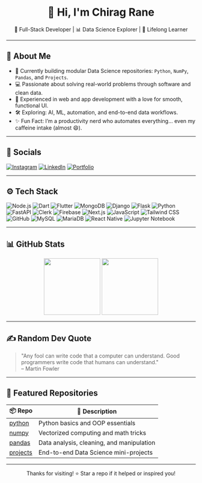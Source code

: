 <h1 align="center">👋 Hi, I'm Chirag Rane</h1>
<p align="center">🚀 Full-Stack Developer | 📊 Data Science Explorer | 🧠 Lifelong Learner</p>

---

## 🐍 About Me

- 🔭 Currently building modular Data Science repositories: `Python`, `NumPy`, `Pandas`, and `Projects`.
- 💻 Passionate about solving real-world problems through software and clean data.
- 📱 Experienced in web and app development with a love for smooth, functional UI.
- 🛠 Exploring: AI, ML, automation, and end-to-end data workflows.
- ✨ Fun Fact: I’m a productivity nerd who automates everything... even my caffeine intake (almost 😄).

---

## 📲 Socials

[![Instagram](https://img.shields.io/badge/Instagram-%23E4405F.svg?style=for-the-badge&logo=instagram&logoColor=white)](https://www.instagram.com/chiragrane04/)
[![LinkedIn](https://img.shields.io/badge/LinkedIn-%230077B5.svg?style=for-the-badge&logo=linkedin&logoColor=white)](https://www.linkedin.com/in/chirag-rane-2a7ba5270/)
[![Portfolio](https://img.shields.io/badge/Portfolio-Coming_Soon-blue)](#)<!-- optional -->

---

## ⚙️ Tech Stack

![Node.js](https://img.shields.io/badge/Node.js-339933?style=for-the-badge&logo=nodedotjs&logoColor=white)
![Dart](https://img.shields.io/badge/Dart-0175C2?style=for-the-badge&logo=dart&logoColor=white)
![Flutter](https://img.shields.io/badge/Flutter-02569B?style=for-the-badge&logo=flutter&logoColor=white)
![MongoDB](https://img.shields.io/badge/MongoDB-47A248?style=for-the-badge&logo=mongodb&logoColor=white)
![Django](https://img.shields.io/badge/Django-092E20?style=for-the-badge&logo=django&logoColor=white)
![Flask](https://img.shields.io/badge/Flask-000000?style=for-the-badge&logo=flask&logoColor=white)
![Python](https://img.shields.io/badge/Python-3776AB?style=for-the-badge&logo=python&logoColor=white)
![FastAPI](https://img.shields.io/badge/FastAPI-009688?style=for-the-badge&logo=fastapi&logoColor=white)
![Clerk](https://img.shields.io/badge/Clerk-3E1E50?style=for-the-badge&logo=clerk&logoColor=white)
![Firebase](https://img.shields.io/badge/Firebase-FFCA28?style=for-the-badge&logo=firebase&logoColor=black)
![Next.js](https://img.shields.io/badge/Next.js-000000?style=for-the-badge&logo=nextdotjs&logoColor=white)
![JavaScript](https://img.shields.io/badge/JavaScript-F7DF1E?style=for-the-badge&logo=javascript&logoColor=black)
![Tailwind CSS](https://img.shields.io/badge/Tailwind_CSS-06B6D4?style=for-the-badge&logo=tailwindcss&logoColor=white)
![GitHub](https://img.shields.io/badge/GitHub-181717?style=for-the-badge&logo=github&logoColor=white)
![MySQL](https://img.shields.io/badge/MySQL-4479A1?style=for-the-badge&logo=mysql&logoColor=white)
![MariaDB](https://img.shields.io/badge/MariaDB-003545?style=for-the-badge&logo=mariadb&logoColor=white)
![React Native](https://img.shields.io/badge/React_Native-20232A?style=for-the-badge&logo=react&logoColor=61DAFB)
![Jupyter Notebook](https://img.shields.io/badge/Jupyter_Notebook-20232A?style=for-the-badge&logo=Jupyter_Notebook&logoColor=61DAFB)

---

## 📊 GitHub Stats

<!-- GitHub stats with streak and language usage -->
<div align="center">
  <img height="150em" src="https://github-readme-stats.vercel.app/api?username=heychirag-ds&show_icons=true&theme=tokyonight" />
  <img height="150em" src="https://github-readme-stats.vercel.app/api/top-langs/?username=heychirag-ds&layout=compact&theme=tokyonight" />
</div>

---

## ✍️ Random Dev Quote

> "Any fool can write code that a computer can understand. Good programmers write code that humans can understand."  
> – Martin Fowler

---

## 🧩 Featured Repositories

| 📦 Repo | 📌 Description |
|--------|----------------|
| [python](https://github.com/heychirag-ds/Python.git) | Python basics and OOP essentials |
| [numpy](https://github.com/heychirag-ds/Numpy.git) | Vectorized computing and math tricks |
| [pandas](https://github.com/heychirag-ds/Pandas.git) | Data analysis, cleaning, and manipulation |
| [projects](https://github.com/heychirag-ds/Projects.git) | End-to-end Data Science mini-projects |

---

<p align="center">
  Thanks for visiting! ⭐ Star a repo if it helped or inspired you!
</p>
